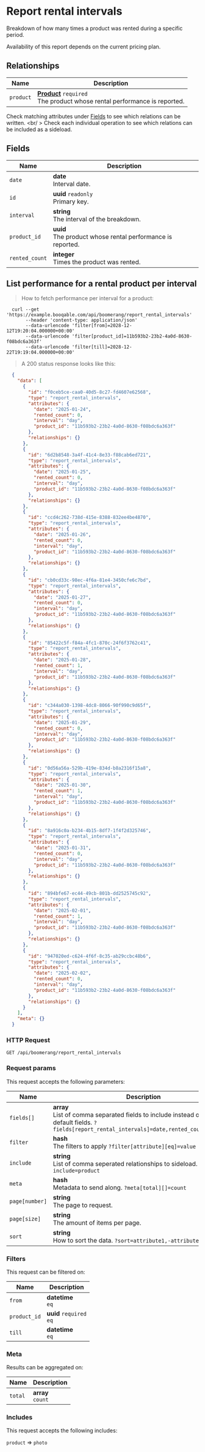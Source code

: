 # Report rental intervals

Breakdown of how many times a product was rented during a specific period.

<aside class="notice">
  Availability of this report depends on the current pricing plan.
</aside>

## Relationships
Name | Description
-- | --
`product` | **[Product](#products)** `required`<br>The product whose rental performance is reported.


Check matching attributes under [Fields](#report-rental-intervals-fields) to see which relations can be written.
<br/ >
Check each individual operation to see which relations can be included as a sideload.
## Fields

 Name | Description
-- | --
`date` | **date** <br>Interval date.
`id` | **uuid** `readonly`<br>Primary key.
`interval` | **string** <br>The interval of the breakdown.
`product_id` | **uuid** <br>The product whose rental performance is reported.
`rented_count` | **integer** <br>Times the product was rented.


## List performance for a rental product per interval


> How to fetch performance per interval for a product:

```shell
  curl --get 'https://example.booqable.com/api/boomerang/report_rental_intervals'
       --header 'content-type: application/json'
       --data-urlencode 'filter[from]=2028-12-12T19:20:04.000000+00:00'
       --data-urlencode 'filter[product_id]=11b593b2-23b2-4a0d-8630-f08bdc6a363f'
       --data-urlencode 'filter[till]=2028-12-22T19:19:04.000000+00:00'
```

> A 200 status response looks like this:

```json
  {
    "data": [
      {
        "id": "f0ceb5ce-caa0-40d5-8c27-fd4607e62568",
        "type": "report_rental_intervals",
        "attributes": {
          "date": "2025-01-24",
          "rented_count": 0,
          "interval": "day",
          "product_id": "11b593b2-23b2-4a0d-8630-f08bdc6a363f"
        },
        "relationships": {}
      },
      {
        "id": "6d2b8548-3a4f-41c4-8e33-f88cab6ed721",
        "type": "report_rental_intervals",
        "attributes": {
          "date": "2025-01-25",
          "rented_count": 0,
          "interval": "day",
          "product_id": "11b593b2-23b2-4a0d-8630-f08bdc6a363f"
        },
        "relationships": {}
      },
      {
        "id": "ccd4c262-738d-415e-8388-832ee4be4870",
        "type": "report_rental_intervals",
        "attributes": {
          "date": "2025-01-26",
          "rented_count": 0,
          "interval": "day",
          "product_id": "11b593b2-23b2-4a0d-8630-f08bdc6a363f"
        },
        "relationships": {}
      },
      {
        "id": "cb0cd33c-98ec-4f6a-81e4-3450cfe6c7bd",
        "type": "report_rental_intervals",
        "attributes": {
          "date": "2025-01-27",
          "rented_count": 0,
          "interval": "day",
          "product_id": "11b593b2-23b2-4a0d-8630-f08bdc6a363f"
        },
        "relationships": {}
      },
      {
        "id": "85422c5f-f84a-4fc1-870c-24f6f3762c41",
        "type": "report_rental_intervals",
        "attributes": {
          "date": "2025-01-28",
          "rented_count": 1,
          "interval": "day",
          "product_id": "11b593b2-23b2-4a0d-8630-f08bdc6a363f"
        },
        "relationships": {}
      },
      {
        "id": "c344a030-1398-4dc8-8066-90f990c9d65f",
        "type": "report_rental_intervals",
        "attributes": {
          "date": "2025-01-29",
          "rented_count": 0,
          "interval": "day",
          "product_id": "11b593b2-23b2-4a0d-8630-f08bdc6a363f"
        },
        "relationships": {}
      },
      {
        "id": "0d56a56a-529b-419e-834d-b8a2316f15a8",
        "type": "report_rental_intervals",
        "attributes": {
          "date": "2025-01-30",
          "rented_count": 1,
          "interval": "day",
          "product_id": "11b593b2-23b2-4a0d-8630-f08bdc6a363f"
        },
        "relationships": {}
      },
      {
        "id": "8a916c0a-b234-4b15-8df7-1f4f2d325746",
        "type": "report_rental_intervals",
        "attributes": {
          "date": "2025-01-31",
          "rented_count": 0,
          "interval": "day",
          "product_id": "11b593b2-23b2-4a0d-8630-f08bdc6a363f"
        },
        "relationships": {}
      },
      {
        "id": "894bfe67-ec44-49cb-801b-dd2525745c92",
        "type": "report_rental_intervals",
        "attributes": {
          "date": "2025-02-01",
          "rented_count": 1,
          "interval": "day",
          "product_id": "11b593b2-23b2-4a0d-8630-f08bdc6a363f"
        },
        "relationships": {}
      },
      {
        "id": "947020ed-c624-4f6f-8c35-ab29ccbc48b6",
        "type": "report_rental_intervals",
        "attributes": {
          "date": "2025-02-02",
          "rented_count": 0,
          "interval": "day",
          "product_id": "11b593b2-23b2-4a0d-8630-f08bdc6a363f"
        },
        "relationships": {}
      }
    ],
    "meta": {}
  }
```

### HTTP Request

`GET /api/boomerang/report_rental_intervals`

### Request params

This request accepts the following parameters:

Name | Description
-- | --
`fields[]` | **array** <br>List of comma separated fields to include instead of the default fields. `?fields[report_rental_intervals]=date,rented_count,interval`
`filter` | **hash** <br>The filters to apply `?filter[attribute][eq]=value`
`include` | **string** <br>List of comma seperated relationships to sideload. `?include=product`
`meta` | **hash** <br>Metadata to send along. `?meta[total][]=count`
`page[number]` | **string** <br>The page to request.
`page[size]` | **string** <br>The amount of items per page.
`sort` | **string** <br>How to sort the data. `?sort=attribute1,-attribute2`


### Filters

This request can be filtered on:

Name | Description
-- | --
`from` | **datetime** <br>`eq`
`product_id` | **uuid** `required`<br>`eq`
`till` | **datetime** <br>`eq`


### Meta

Results can be aggregated on:

Name | Description
-- | --
`total` | **array** <br>`count`


### Includes

This request accepts the following includes:

`product` => 
`photo`







